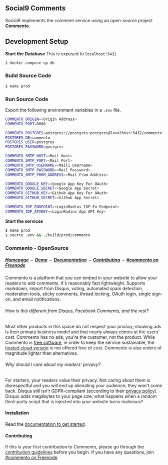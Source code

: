 ## Social9 Comments

Social9 implements the comment service using an open-source project **Commento**. 

## Development Setup
**Start the Database**
This is exposed to `localhost:5432`
```bash
$ docker-compose up db
```

### Build Source Code
```bash
$ make prod
```

### Run Source Code
Export the following environment variables in a `.env` file.
```bash
COMMENTO_ORIGIN=<Origin Address>
COMMENTO_PORT=8080

COMMENTO_POSTGRES=postgres://postgres:postgres@localhost:5432/commento?sslmode=disable
POSTGRES_DB=commento
POSTGRES_USER=postgres
POSTGRES_PASSWORD=postgres

COMMENTO_SMTP_HOST=<Mail Host>
COMMENTO_SMTP_PORT=<Mail Port>
COMMENTO_SMTP_USERNAME=<Maili Username>
COMMENTO_SMTP_PASSWORD=<Mail Password>
COMMENTO_SMTP_FROM_ADDRESS=<Mail From Address>

COMMENTO_GOOGLE_KEY=<Google App Key For OAuth>
COMMENTO_GOOGLE_SECRET=<Google App Secret>
COMMENTO_GITHUB_KEY=<Github App Key For OAuth>
COMMENTO_GITHUB_SECRET=<Github App Secret>

COMMENTO_IDP_ENDPOINT=<LoginRadius IDP En Endpoint>
COMMENTO_IDP_APIKEY=<LoginRadius App API Key>
```

**Start the services**
```bash
$ make prod
$ source .env && ./build/prod/commento
```

### Commento - OpenSource

##### [Homepage](https://commento.io) &nbsp;&ndash;&nbsp; [Demo](https://demo.commento.io) &nbsp;&ndash;&nbsp; [Documentation](https://docs.commento.io) &nbsp;&ndash;&nbsp; [Contributing](https://docs.commento.io/contributing/) &nbsp;&ndash;&nbsp; [#commento on Freenode](http://webchat.freenode.net/?channels=%23commento)

Commento is a platform that you can embed in your website to allow your readers to add comments. It's reasonably fast lightweight. Supports markdown, import from Disqus, voting, automated spam detection, moderation tools, sticky comments, thread locking, OAuth login, single sign-on, and email notifications.

###### How is this different from Disqus, Facebook Comments, and the rest?

Most other products in this space do not respect your privacy; showing ads is their primary business model and that nearly always comes at the users' cost. Commento has no ads; you're the customer, not the product. While Commento is [free software](https://www.gnu.org/philosophy/free-sw.en.html), in order to keep the service sustainable, the [hosted cloud version](https://commento.io) is not offered free of cost. Commento is also orders of magnitude lighter than alternatives.

###### Why should I care about my readers' privacy?

For starters, your readers value their privacy. Not caring about them is disrespectful and you will end up alienating your audience; they won't come back. Disqus still isn't GDPR-compliant (according to their <a href="https://help.disqus.com/terms-and-policies/privacy-faq" title="At the time of writing (28 December 2018)" rel="nofollow">privacy policy</a>). Disqus adds megabytes to your page size; what happens when a random third-party script that is injected into your website turns malicious?

#### Installation

Read the [documentation to get started](https://docs.commento.io/installation/).

#### Contributing

If this is your first contribution to Commento, please go through the [contribution guidelines](https://docs.commento.io/contributing/) before you begin. If you have any questions, join [#commento on Freenode](http://webchat.freenode.net/?channels=%23commento).
